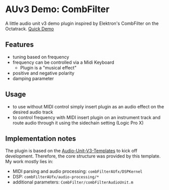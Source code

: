 # AUv3 Demo: CombFilter

A little audio unit v3 demo plugin inspired by Elektron's CombFilter on the Octatrack.
[Quick Demo]()

## Features
+ tuning based on frequency
+ frequency can be controlled via a Midi Keyboard
    + Plugin is a "musical effect" 
+ positive and negative polarity
+ damping parameter

## Usage
+ to use without MIDI control simply insert plugin as an audio effect on the desired audio track
+ to control frequency with MIDI insert plugin on an instrument track and route audio through it using the sidechain setting (Logic Pro X)

## Implementation notes
The plugin is based on the [Audio-Unit-V3-Templates](https://github.com/mhamilt/Audio-Unit-V3-Templates) to kick off development. Therefore, the core structure was provided by this template. 
My work mostly lies in:
+ MIDI parsing and audio processing: `combFilterAUfx/DSPKernel`
+ DSP: `combFilterAUfx/audio-processing/*`
+ additional parameters: `CombFilter/combFilterAudioUnit.m`
